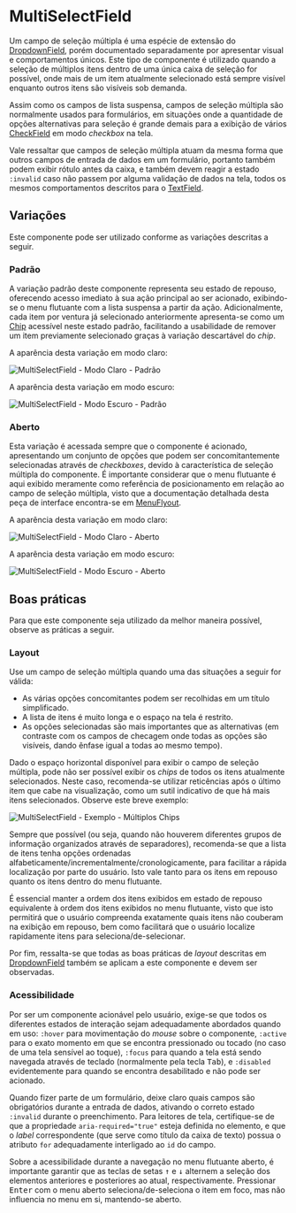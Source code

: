 # MultiSelectField

Um campo de seleção múltipla é uma espécie de extensão do [DropdownField](./dropdown-field.md), porém documentado separadamente por apresentar visual e comportamentos únicos. Este tipo de componente é utilizado quando a seleção de múltiplos itens dentro de uma única caixa de seleção for possível, onde mais de um item atualmente selecionado está sempre visível enquanto outros itens são visíveis sob demanda.

Assim como os campos de lista suspensa, campos de seleção múltipla são normalmente usados para formulários, em situações onde a quantidade de opções alternativas para seleção é grande demais para a exibição de vários [CheckField](./check-field.md) em modo _checkbox_ na tela.

Vale ressaltar que campos de seleção múltipla atuam da mesma forma que outros campos de entrada de dados em um formulário, portanto também podem exibir rótulo antes da caixa, e também devem reagir a estado `:invalid` caso não passem por alguma validação de dados na tela, todos os mesmos comportamentos descritos para o [TextField](./text-field.md).

## Variações

Este componente pode ser utilizado conforme as variações descritas a seguir.

### Padrão

A variação padrão deste componente representa seu estado de repouso, oferecendo acesso imediato à sua ação principal ao ser acionado, exibindo-se o menu flutuante com a lista suspensa a partir da ação. Adicionalmente, cada item por ventura já selecionado anteriormente apresenta-se como um [Chip](./chip.md) acessível neste estado padrão, facilitando a usabilidade de remover um item previamente selecionado graças à variação descartável do _chip_.

A aparência desta variação em modo claro:

![MultiSelectField - Modo Claro - Padrão](~@source/assets/images/component-multiselectfield-light-closed.png)

A aparência desta variação em modo escuro:

![MultiSelectField - Modo Escuro - Padrão](~@source/assets/images/component-multiselectfield-dark-closed.png)

### Aberto

Esta variação é acessada sempre que o componente é acionado, apresentando um conjunto de opções que podem ser concomitantemente selecionadas através de _checkboxes_, devido à característica de seleção múltipla do componente. É importante considerar que o menu flutuante é aqui exibido meramente como referência de posicionamento em relação ao campo de seleção múltipla, visto que a documentação detalhada desta peça de interface encontra-se em [MenuFlyout](./menu-flyout.md).

A aparência desta variação em modo claro:

![MultiSelectField - Modo Claro - Aberto](~@source/assets/images/component-multiselectfield-light-open.png)

A aparência desta variação em modo escuro:

![MultiSelectField - Modo Escuro - Aberto](~@source/assets/images/component-multiselectfield-dark-open.png)

## Boas práticas

Para que este componente seja utilizado da melhor maneira possível, observe as práticas a seguir.

### Layout

Use um campo de seleção múltipla quando uma das situações a seguir for válida:
- As várias opções concomitantes podem ser recolhidas em um título simplificado.
- A lista de itens é muito longa e o espaço na tela é restrito.
- As opções selecionadas são mais importantes que as alternativas (em contraste com os campos de checagem onde todas as opções são visíveis, dando ênfase igual a todas ao mesmo tempo).

Dado o espaço horizontal disponível para exibir o campo de seleção múltipla, pode não ser possível exibir os _chips_ de todos os itens atualmente selecionados. Neste caso, recomenda-se utilizar reticências após o último item que cabe na visualização, como um sutil indicativo de que há mais itens selecionados. Observe este breve exemplo:

![MultiSelectField - Exemplo - Múltiplos Chips](~@source/assets/images/component-multiselectfield-light-many-chips.png)

Sempre que possível (ou seja, quando não houverem diferentes grupos de informação organizados através de separadores), recomenda-se que a lista de itens tenha opções ordenadas alfabeticamente/incrementalmente/cronologicamente, para facilitar a rápida localização por parte do usuário. Isto vale tanto para os itens em repouso quanto os itens dentro do menu flutuante.

É essencial manter a ordem dos itens exibidos em estado de repouso equivalente à ordem dos itens exibidos no menu flutuante, visto que isto permitirá que o usuário compreenda exatamente quais itens não couberam na exibição em repouso, bem como facilitará que o usuário localize rapidamente itens para seleciona/de-selecionar.

Por fim, ressalta-se que todas as boas práticas de _layout_ descritas em [DropdownField](./dropdown-field.md) também se aplicam a este componente e devem ser observadas.

### Acessibilidade

Por ser um componente acionável pelo usuário, exige-se que todos os diferentes estados de interação sejam adequadamente abordados quando em uso: `:hover` para movimentação do _mouse_ sobre o componente, `:active` para o exato momento em que se encontra pressionado ou tocado (no caso de uma tela sensível ao toque), `:focus` para quando a tela está sendo navegada através de teclado (normalmente pela tecla <kbd>Tab</kbd>), e `:disabled` evidentemente para quando se encontra desabilitado e não pode ser acionado.

Quando fizer parte de um formulário, deixe claro quais campos são obrigatórios durante a entrada de dados, ativando o correto estado `:invalid` durante o preenchimento. Para leitores de tela, certifique-se de que a propriedade `aria-required="true"` esteja definida no elemento, e que o _label_ correspondente (que serve como título da caixa de texto) possua o atributo `for` adequadamente interligado ao `id` do campo.

Sobre a acessibilidade durante a navegação no menu flutuante aberto, é importante garantir que as teclas de setas <kbd>&uarr;</kbd> e <kbd>&darr;</kbd> alternem a seleção dos elementos anteriores e posteriores ao atual, respectivamente. Pressionar <kbd>Enter</kbd> com o menu aberto seleciona/de-seleciona o item em foco, mas não influencia no menu em si, mantendo-se aberto.
